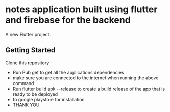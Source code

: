 # notes application built using flutter and firebase for the backend

A new Flutter project.

## Getting Started

Clone this repository
- Run Pub get to get all the applications dependencies
- make sure you are connected to the internet when running the above command
- Run flutter build apk --release to create a build release of the app that is ready to be deployed
- to google playstore for installation
- THANK YOU
